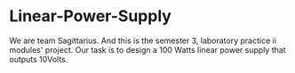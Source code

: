 # Linear-Power-Supply
We are team Sagittarius. And this is the semester 3, laboratory practice ii modules' project. Our task is to design a 100 Watts linear power supply that outputs 10Volts.
